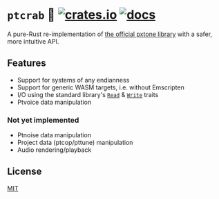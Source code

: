 # `ptcrab` 🦀 [![crates.io](https://img.shields.io/crates/v/ptcrab.svg)](https://crates.io/crates/ptcrab) [![docs](https://docs.rs/ptcrab/badge.svg)](https://docs.rs/crate/ptcrab)

A pure-Rust re-implementation of [the official pxtone library](https://pxtone.org/developer) with a safer, more intuitive API.

## Features

- Support for systems of any endianness
- Support for generic WASM targets, i.e. without Emscripten
- I/O using the standard library's [`Read`](https://doc.rust-lang.org/std/io/trait.Read.html) & [`Write`](https://doc.rust-lang.org/std/io/trait.Write.html) traits
- Ptvoice data manipulation

### Not yet implemented

- Ptnoise data manipulation
- Project data (ptcop/pttune) manipulation
- Audio rendering/playback

## License

[MIT](LICENSE)
